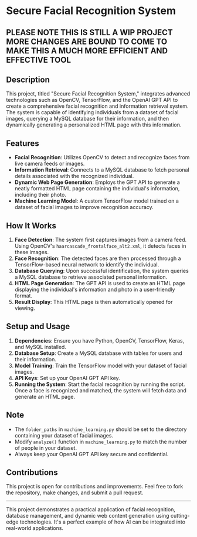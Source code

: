 # Secure Facial Recognition System

## PLEASE NOTE THIS IS STILL A WIP PROJECT MORE CHANGES ARE BOUND TO COME TO MAKE THIS A MUCH MORE EFFICIENT AND EFFECTIVE TOOL

## Description
This project, titled "Secure Facial Recognition System," integrates advanced technologies such as OpenCV, TensorFlow, and the OpenAI GPT API to create a comprehensive facial recognition and information retrieval system. The system is capable of identifying individuals from a dataset of facial images, querying a MySQL database for their information, and then dynamically generating a personalized HTML page with this information.

## Features
- **Facial Recognition**: Utilizes OpenCV to detect and recognize faces from live camera feeds or images.
- **Information Retrieval**: Connects to a MySQL database to fetch personal details associated with the recognized individual.
- **Dynamic Web Page Generation**: Employs the GPT API to generate a neatly formatted HTML page containing the individual's information, including their photo.
- **Machine Learning Model**: A custom TensorFlow model trained on a dataset of facial images to improve recognition accuracy.

## How It Works
1. **Face Detection**: The system first captures images from a camera feed. Using OpenCV's `haarcascade_frontalface_alt2.xml`, it detects faces in these images.
2. **Face Recognition**: The detected faces are then processed through a TensorFlow-based neural network to identify the individual.
3. **Database Querying**: Upon successful identification, the system queries a MySQL database to retrieve associated personal information.
4. **HTML Page Generation**: The GPT API is used to create an HTML page displaying the individual's information and photo in a user-friendly format.
5. **Result Display**: This HTML page is then automatically opened for viewing.

## Setup and Usage
1. **Dependencies**: Ensure you have Python, OpenCV, TensorFlow, Keras, and MySQL installed.
2. **Database Setup**: Create a MySQL database with tables for users and their information.
3. **Model Training**: Train the TensorFlow model with your dataset of facial images.
4. **API Keys**: Set up your OpenAI GPT API key.
5. **Running the System**: Start the facial recognition by running the script. Once a face is recognized and matched, the system will fetch data and generate an HTML page.

## Note
- The `folder_paths` in `machine_learning.py` should be set to the directory containing your dataset of facial images.
- Modify `analyze()` function in `machine_learning.py` to match the number of people in your dataset.
- Always keep your OpenAI GPT API key secure and confidential.

## Contributions
This project is open for contributions and improvements. Feel free to fork the repository, make changes, and submit a pull request.

---

This project demonstrates a practical application of facial recognition, database management, and dynamic web content generation using cutting-edge technologies. It's a perfect example of how AI can be integrated into real-world applications.
